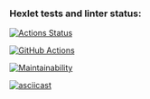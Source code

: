 ### Hexlet tests and linter status:
[![Actions Status](https://github.com/StEvseeva/python-project-lvl1/workflows/hexlet-check/badge.svg)](https://github.com/StEvseeva/python-project-lvl1/actions)

[![GitHub Actions](https://github.com/StEvseeva/python-project-lvl1/actions/workflows/github-actions-demo.yml/badge.svg)](https://github.com/StEvseeva/python-project-lvl1/actions/workflows/github-actions-demo.yml)

[![Maintainability](https://api.codeclimate.com/v1/badges/a99a88d28ad37a79dbf6/maintainability)](https://codeclimate.com/github/codeclimate/codeclimate/maintainability)

[![asciicast](https://asciinema.org/a/saftFnGg2TD4szUr8Co1qJ0Yi.svg)](https://asciinema.org/a/saftFnGg2TD4szUr8Co1qJ0Yi)
